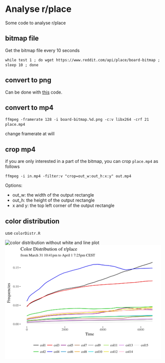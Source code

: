 # Analyse r/place
Some code to analyse r/place

## bitmap file

Get the bitmap file every 10 seconds

```shell
while test 1 ; do wget https://www.reddit.com/api/place/board-bitmap ; sleep 10 ; done
```
## convert to png

Can be done with [this](https://github.com/trosh/rplace/blob/master/rplacelapse.py) code.

## convert to mp4

```shell
ffmpeg -framerate 128 -i board-bitmap.%d.png -c:v libx264 -crf 21 place.mp4
```
change framerate at will

## crop mp4
if you are only interested in a part of the bitmap, you can crop `place.mp4` as follows
```shell
ffmpeg -i in.mp4 -filter:v "crop=out_w:out_h:x:y" out.mp4
```
Options:
* out_w: the width of the output rectangle
* out_h: the height of the output rectangle
* x and y: the top left corner of the output rectangle


## color distribution

use `colorDistr.R`

![color distribution](https://github.com/schochastics/rplace/blob/master/colordistribution.png)
without white and line plot
![color_distribution_line](colordistribution_line.png)
